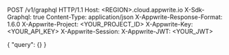 POST /v1/graphql HTTP/1.1
Host: &lt;REGION&gt;.cloud.appwrite.io
X-Sdk-Graphql: true
Content-Type: application/json
X-Appwrite-Response-Format: 1.6.0
X-Appwrite-Project: <YOUR_PROJECT_ID>
X-Appwrite-Key: <YOUR_API_KEY>
X-Appwrite-Session: 
X-Appwrite-JWT: <YOUR_JWT>

{
  "query": {}
}
